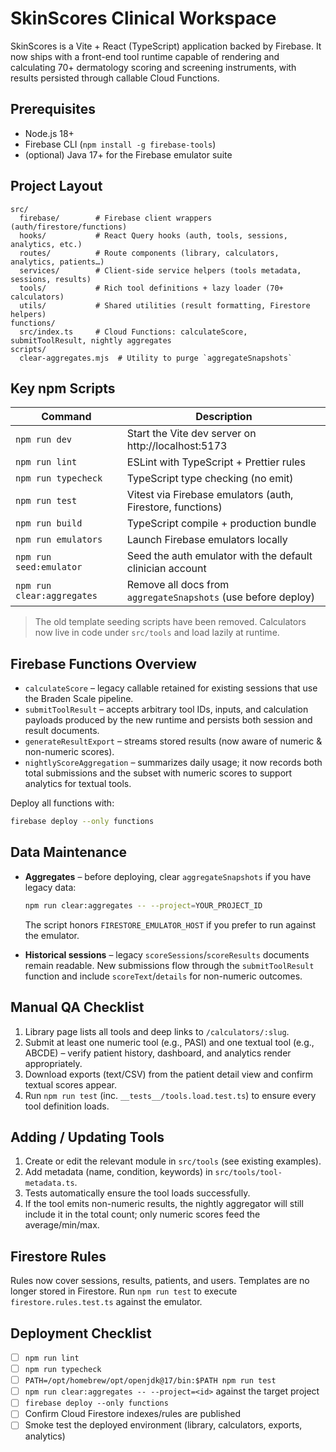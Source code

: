 # SkinScores Clinical Workspace

SkinScores is a Vite + React (TypeScript) application backed by Firebase. It now ships with a
front-end tool runtime capable of rendering and calculating 70+ dermatology scoring and screening
instruments, with results persisted through callable Cloud Functions.

## Prerequisites

- Node.js 18+
- Firebase CLI (`npm install -g firebase-tools`)
- (optional) Java 17+ for the Firebase emulator suite

## Project Layout

```
src/
  firebase/        # Firebase client wrappers (auth/firestore/functions)
  hooks/           # React Query hooks (auth, tools, sessions, analytics, etc.)
  routes/          # Route components (library, calculators, analytics, patients…)
  services/        # Client-side service helpers (tools metadata, sessions, results)
  tools/           # Rich tool definitions + lazy loader (70+ calculators)
  utils/           # Shared utilities (result formatting, Firestore helpers)
functions/
  src/index.ts     # Cloud Functions: calculateScore, submitToolResult, nightly aggregates
scripts/
  clear-aggregates.mjs  # Utility to purge `aggregateSnapshots`
```

## Key npm Scripts

| Command                    | Description |
| ---                        | --- |
| `npm run dev`              | Start the Vite dev server on http://localhost:5173 |
| `npm run lint`             | ESLint with TypeScript + Prettier rules |
| `npm run typecheck`        | TypeScript type checking (no emit) |
| `npm run test`             | Vitest via Firebase emulators (auth, Firestore, functions) |
| `npm run build`            | TypeScript compile + production bundle |
| `npm run emulators`        | Launch Firebase emulators locally |
| `npm run seed:emulator`    | Seed the auth emulator with the default clinician account |
| `npm run clear:aggregates` | Remove all docs from `aggregateSnapshots` (use before deploy) |

> The old template seeding scripts have been removed. Calculators now live in code under
> `src/tools` and load lazily at runtime.

## Firebase Functions Overview

- `calculateScore` – legacy callable retained for existing sessions that use the Braden Scale
  pipeline.
- `submitToolResult` – accepts arbitrary tool IDs, inputs, and calculation payloads produced by the
  new runtime and persists both session and result documents.
- `generateResultExport` – streams stored results (now aware of numeric & non-numeric scores).
- `nightlyScoreAggregation` – summarizes daily usage; it now records both total submissions and the
  subset with numeric scores to support analytics for textual tools.

Deploy all functions with:

```bash
firebase deploy --only functions
```

## Data Maintenance

- **Aggregates** – before deploying, clear `aggregateSnapshots` if you have legacy data:

  ```bash
  npm run clear:aggregates -- --project=YOUR_PROJECT_ID
  ```

  The script honors `FIRESTORE_EMULATOR_HOST` if you prefer to run against the emulator.

- **Historical sessions** – legacy `scoreSessions`/`scoreResults` documents remain readable. New
  submissions flow through the `submitToolResult` function and include `scoreText`/`details` for
  non-numeric outcomes.

## Manual QA Checklist

1. Library page lists all tools and deep links to `/calculators/:slug`.
2. Submit at least one numeric tool (e.g., PASI) and one textual tool (e.g., ABCDE) – verify patient
   history, dashboard, and analytics render appropriately.
3. Download exports (text/CSV) from the patient detail view and confirm textual scores appear.
4. Run `npm run test` (inc. `__tests__/tools.load.test.ts`) to ensure every tool definition loads.

## Adding / Updating Tools

1. Create or edit the relevant module in `src/tools` (see existing examples).
2. Add metadata (name, condition, keywords) in `src/tools/tool-metadata.ts`.
3. Tests automatically ensure the tool loads successfully.
4. If the tool emits non-numeric results, the nightly aggregator will still include it in the total
   count; only numeric scores feed the average/min/max.

## Firestore Rules

Rules now cover sessions, results, patients, and users. Templates are no longer stored in
Firestore. Run `npm run test` to execute `firestore.rules.test.ts` against the emulator.

## Deployment Checklist

- [ ] `npm run lint`
- [ ] `npm run typecheck`
- [ ] `PATH=/opt/homebrew/opt/openjdk@17/bin:$PATH npm run test`
- [ ] `npm run clear:aggregates -- --project=<id>` against the target project
- [ ] `firebase deploy --only functions`
- [ ] Confirm Cloud Firestore indexes/rules are published
- [ ] Smoke test the deployed environment (library, calculators, exports, analytics)
